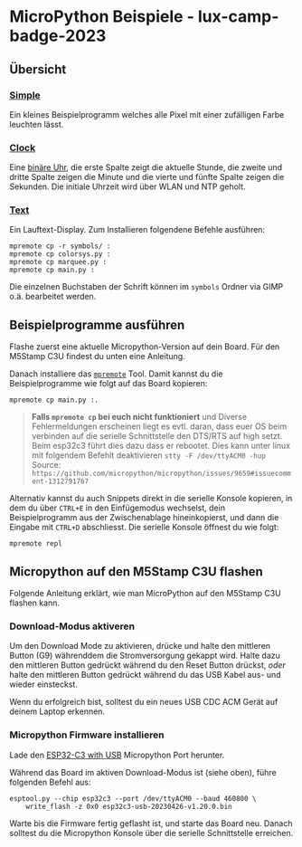 # MicroPython Beispiele - lux-camp-badge-2023

## Übersicht

### [Simple](Simple/main.py)

Ein kleines Beispielprogramm welches alle Pixel mit einer zufälligen Farbe
leuchten lässt.

### [Clock](Clock/main.py)

Eine [binäre Uhr](https://de.wikipedia.org/wiki/Bin%C3%A4re_Uhr), die erste
Spalte zeigt die aktuelle Stunde, die zweite und dritte Spalte zeigen die
Minute und die vierte und fünfte Spalte zeigen die Sekunden. Die initiale
Uhrzeit wird über WLAN und NTP geholt.

### [Text](Text/main.py)

Ein Lauftext-Display. Zum Installieren folgendene Befehle ausführen:

    mpremote cp -r symbols/ :
    mpremote cp colorsys.py :
    mpremote cp marquee.py :
    mpremote cp main.py :

Die einzelnen Buchstaben der Schrift können im `symbols` Ordner via GIMP o.ä.
bearbeitet werden.

## Beispielprogramme ausführen

Flashe zuerst eine aktuelle Micropython-Version auf dein Board. Für den M5Stamp
C3U findest du unten eine Anleitung.

Danach installiere das
[`mpremote`](https://docs.micropython.org/en/latest/reference/mpremote.html) Tool.
Damit kannst du die Beispielprogramme wie folgt auf das Board kopieren:

    mpremote cp main.py :.

> **Falls ```mpremote cp``` bei euch nicht funktioniert** und Diverse Fehlermeldungen erscheinen liegt es evtl. daran, dass euer OS beim verbinden auf die serielle Schnittstelle den DTS/RTS auf high setzt. Beim esp32c3 führt dies dazu dass er rebootet. Dies kann unter linux mit folgendem Befehlt deaktivieren ```stty -F /dev/ttyACM0 -hup``` Source: ``
>  https://github.com/micropython/micropython/issues/9659#issuecomment-1312791767 ``

Alternativ kannst du auch Snippets direkt in die serielle Konsole kopieren,
in dem du über `CTRL+E` in den Einfügemodus wechselst, dein Beispielprogramm
aus der Zwischenablage hineinkopierst, und dann die Eingabe mit `CTRL+D`
abschliesst. Die serielle Konsole öffnest du wie folgt:

    mpremote repl


## Micropython auf den M5Stamp C3U flashen

Folgende Anleitung erklärt, wie man MicroPython auf den M5Stamp C3U flashen kann.

### Download-Modus aktiveren

Um den Download Mode zu aktivieren, drücke und halte den mittleren Button (G9)
währenddem die Stromversorgung gekappt wird. Halte dazu den mittleren Button
gedrückt während du den Reset Button drückst, _oder_ halte den mittleren Button
gedrückt während du das USB Kabel aus- und wieder einsteckst.

Wenn du erfolgreich bist, solltest du ein neues USB CDC ACM Gerät auf deinem
Laptop erkennen.

### Micropython Firmware installieren

Lade den [ESP32-C3 with USB](https://micropython.org/download/esp32c3-usb/)
Micropython Port herunter.

Während das Board im aktiven Download-Modus ist (siehe oben),
führe folgenden Befehl aus:

```
esptool.py --chip esp32c3 --port /dev/ttyACM0 --baud 460800 \
    write_flash -z 0x0 esp32c3-usb-20230426-v1.20.0.bin
```

Warte bis die Firmware fertig geflasht ist, und starte das Board neu. Danach
solltest du die Micropython Konsole über die serielle Schnittstelle erreichen.


